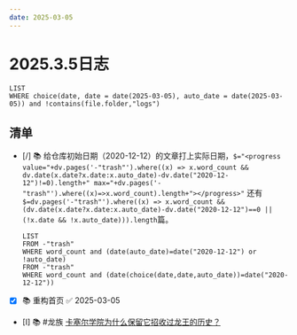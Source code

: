 ```yaml
---
date: 2025-03-05
---
```


# 2025.3.5日志

```dataview
LIST
WHERE choice(date, date = date(2025-03-05), auto_date = date(2025-03-05)) and !contains(file.folder,"logs")
```

## 清单

- [/] 📚 给仓库初始日期（2020-12-12）的文章打上实际日期，`$="<progress value="+dv.pages('-"trash"').where((x) => x.word_count && dv.date(x.date?x.date:x.auto_date)-dv.date("2020-12-12")!=0).length+" max="+dv.pages('-"trash"').where((x)=>x.word_count).length+"></progress>"` 还有`$=dv.pages('-"trash"').where((x) => x.word_count && (dv.date(x.date?x.date:x.auto_date)-dv.date("2020-12-12")==0 || (!x.date && !x.auto_date))).length`篇。
    ```dataview
    LIST
    FROM -"trash"
    WHERE word_count and (date(auto_date)=date("2020-12-12") or !auto_date)
    FROM -"trash"
    WHERE word_count and (date(choice(date,date,auto_date))=date("2020-12-12"))
    ```
- [x] 📚 重构首页 ✅ 2025-03-05
- [I] 📚 #龙族 [卡塞尔学院为什么保留它招收过龙王的历史？](../DR/卡塞尔学院为什么保留它招收过龙王的历史？.md)
